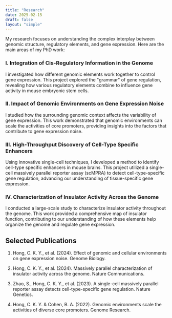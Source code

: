 ```yaml
---
title: "Research"
date: 2025-02-15
draft: false
layout: "simple"
---
```


My research focuses on understanding the complex interplay between genomic structure, regulatory elements, and gene expression. Here are the main areas of my PhD work:

### I. Integration of Cis-Regulatory Information in the Genome

I investigated how different genomic elements work together to control gene expression. This project explored the "grammar" of gene regulation, revealing how various regulatory elements combine to influence gene activity in mouse embryonic stem cells.

### II. Impact of Genomic Environments on Gene Expression Noise

I studied how the surrounding genomic context affects the variability of gene expression. This work demonstrated that genomic environments can scale the activities of core promoters, providing insights into the factors that contribute to gene expression noise.

### III. High-Throughput Discovery of Cell-Type Specific Enhancers

Using innovative single-cell techniques, I developed a method to identify cell-type specific enhancers in mouse brains. This project utilized a single-cell massively parallel reporter assay (scMPRA) to detect cell-type-specific gene regulation, advancing our understanding of tissue-specific gene expression.

### IV. Characterization of Insulator Activity Across the Genome

I conducted a large-scale study to characterize insulator activity throughout the genome. This work provided a comprehensive map of insulator function, contributing to our understanding of how these elements help organize the genome and regulate gene expression.

## Selected Publications

1. Hong, C. K. Y., et al. (2024). Effect of genomic and cellular environments on gene expression noise. Genome Biology.

2. Hong, C. K. Y., et al. (2024). Massively parallel characterization of insulator activity across the genome. Nature Communications.

3. Zhao, S., Hong, C. K. Y., et al. (2023). A single-cell massively parallel reporter assay detects cell-type-specific gene regulation. Nature Genetics.

4. Hong, C. K. Y. & Cohen, B. A. (2022). Genomic environments scale the activities of diverse core promoters. Genome Research.
